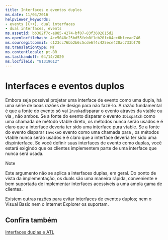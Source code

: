 ```yaml
---
title: Interfaces e eventos duplos
ms.date: 11/04/2016
helpviewer_keywords:
- events [C++], dual interfaces
- dual interfaces, events
ms.assetid: bb382f7c-e885-4274-bf07-83f3602615d2
ms.openlocfilehash: 4ce5048c25bd55feb0f1eb20fc04ec6bfeead746
ms.sourcegitcommit: c123cc76bb2b6c5cde6f4c425ece420ac733bf70
ms.translationtype: MT
ms.contentlocale: pt-BR
ms.lasthandoff: 04/14/2020
ms.locfileid: "81319612"
---
```

# <a name="dual-interfaces-and-events"></a>Interfaces e eventos duplos

Embora seja possível projetar uma interface de evento como uma dupla, há uma série de boas razões de design para não fazê-lo. A razão fundamental é que a fonte do evento só vai `Invoke`disparar o evento através da vtable ou via , não ambos. Se a fonte do evento disparar o evento `IDispatch` como uma chamada de método vtable direto, os métodos nunca serão usados e é claro que a interface deveria ter sido uma interface pura vtable. Se a fonte do evento disparar `Invoke`o evento como uma chamada para , os métodos vtable nunca serão usados e é claro que a interface deveria ter sido uma dispinterface. Se você definir suas interfaces de evento como duplas, você estará exigindo que os clientes implementem parte de uma interface que nunca será usada.

> [!NOTE]
> Este argumento não se aplica a interfaces duplas, em geral. Do ponto de vista da implementação, os duals são uma maneira rápida, conveniente e bem suportada de implementar interfaces acessíveis a uma ampla gama de clientes.

Existem outras razões para evitar interfaces de eventos duplos; nem o Visual Basic nem o Internet Explorer os suportam.

## <a name="see-also"></a>Confira também

[Interfaces duplas e ATL](../atl/dual-interfaces-and-atl.md)
